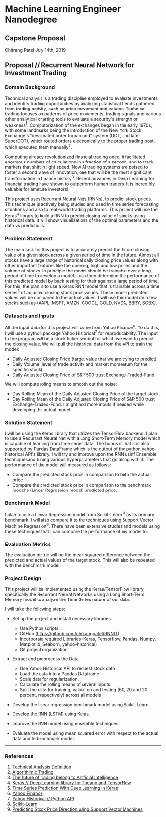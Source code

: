 # Machine Learning Engineer Nanodegree
## Capstone Proposal
Chitrang Patel 
July 14th, 2019

## Proposal // Recurrent Neural Network for Investment Trading

### Domain Background
Technical analysis is a trading discipline employed to evaluate investments and identify trading opportunities by analyzing statistical trends gathered from trading activity, such as price movement and volume. Technical trading focuses on patterns of price movements, trading signals and various other analytical charting tools to evaluate a security's strength or weakness<sup>1</sup>. Computorization of the exchanges began in the early 1970s, with some landmarks being the introduction of the New York Stock Exchange's “designated order turnaround” system (DOT, and later SuperDOT), which routed orders electronically to the proper trading post, which executed them manually<sup>2</sup>.

Computing already revolutionized financial trading once, it facilitated enormous numbers of calculations in a fraction of a second, and to track markets that shift in light speed. Now AI trading systems are poised to foster a second wave of innovation, one that will be the most significant transformation in finance history<sup>3</sup>. Recent advances in Deep Learning for financial trading have shown to outperform human traders. It is incredibly valuable for ameture investors!

This project uses Recurrant Neural Nets (RNNs), to predict stock prices. This technique is actively being studied and used in time series forecasting situations and also to real-world trading platforms. This project will use the Keras<sup>4</sup> library to build a RNN to predict closing value of stocks using historical data. It will show visualizations of the optimal parameters and the data vs predictions.

### Problem Statement
The main task for this project is to accurately predict the future closing value of a given stock across a given period of time in the future. 
Almost all stocks have a large range of historical daily closing price values along with other important features like the opening, high and low prices and the volume of stocks. In principle the model should be trainable over a long period of time to develop a model. I can then determine the performance of this predicted model by back testing for their against a large period of time. For this, the plan is to use a Keras RNN model that is trainable across a time series<sup>5</sup> of adjusted closing stock price values. These model predicted values will be compared to the actual values. I will use this model on a few stocks such as (AAPL, MSFT, AMZN, GOOGL, GOLD, NVDA, BBRY, SGBX).

### Datasets and Inputs 
All the input data for this project will come from Yahoo Finance<sup>6</sup>. To do this, I will use a python package Yahoo Historical<sup>7</sup> for reproducability. The input to the program will be a stock ticker symbol for which we want to predict the closing value. We will pull the historical data from the API to train the model:
- Daily Adjusted Closing Price (target value that we are trying to predict)
- Daily Volume (level of trade activity and market momentum for the specific stock)
- Daily Adjusted Closing Price of S\&P 500 trust Exchange-Traded-Fund.

We will compute roling means to smooth out the noise:
- Day Rolling Mean of the Daily Adjusted Closing Price of the target stock.
- Day Rolling Mean of the Daily Adjusted Closing Price of S\&P 500 trust Exchange-Traded-Fund.
I might add more inputs if needed while developing the actual model.

### Solution Statement
I will be using the Keras library that utilizes the TensorFlow backend. I plan to use a Recurrant Neural Net with a Long Short-Term Memory model which is capable of learning from time series data. The bonus is that it is also supported by Pandas DataFrame which is the output of the python yahoo-historical API's library. I will try and improve upon the RNN usinf Ensemble techniquesand tuning various hyperparameters that go along with it. The performance of the model will measured as follows:
- Compare the predicted stock price in comparison to both the actual price
- Compare the predicted stock price in comparison to the benchmark model's (Linear Regression model) predicted price.

### Benchmark Model
I plan to use a Linear Regression model from Scikit-Learn <sup>8</sup> as its primary benchmark. I will also compare it to the techniques using Support Vector Machine Regression<sup>9</sup>. There have been extensive studies and models using these techniques that I can compare the performance of my model to.

### Evaluation Metrics
The evaluation metric will be the mean squared difference between the predicted and actual values of the target stock. This will also be repeated with the benchmark model.

### Project Design
This project will be implemented using the Keras/TensorFlow library, specifically the Recurrant Neural Networks using a Long Short-Term Memory model to analyze the Time Series nature of our data.

I will take the following steps:

- Set up the project and install necessary libraries.
  - Use Python scripts.
  - GitHub (https://github.com/chitrangpatel/RNNIT)
  - Incorporate required Libraries (Keras, Tensorflow, Pandas, Numpy, Matplotlib, Seaborn, yahoo-historical)
  - Git project organization

- Extract and preprocess the Data
  - Use Yahoo Historical API to request stock data
  - Load the data into a Pandas Dataframe
  - Scale data for regularization.
  - Calculate the rolling means of several inputs.
  - Split the data for training, validaiton and testing (60, 20 and 20 percent, respectively) across all models

- Develop the linear regression benchmark model using Scikit-Learn.
- Develop the RNN (LSTM) using Keras.
- Improve the RNN model using ensemble techniques.
- Evaluate the model using mean squared error with respect to the actual data and te benchmark model.

-----------

### References
1. [Technical Analysis Definition](https://www.investopedia.com/terms/t/technicalanalysis.asp)
2. [Algorithimic Trading](https://en.wikipedia.org/wiki/Algorithmic_trading#History)
3. [The future of trading belong to Artificial Intelligence](https://medium.com/datadriveninvestor/the-future-of-trading-belong-to-artificial-intelligence-a4d5887cb677)
4. [Keras // Deep Learning library for Theano and TensorFlow](https://keras.io)
5. [Time Series Prediction With Deep Learning in Keras](http://machinelearningmastery.com/time-series-prediction-with-deep-learning-in-python-with-keras/)
6. [Yahoo Finance](http://finance.yahoo.com/)
7. [Yahoo Historical // Python API](https://pypi.python.org/pypi/yahoo-historical)
8. [Scikit-Learn](http://scikit-learn.org/) 
9. [Predicting Stock Price Direction using Support Vector Machines](https://pdfs.semanticscholar.org/1f75/856bba0feb216001ba551d249593a9624c01.pdf) 
